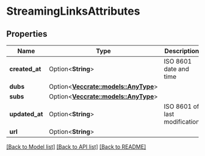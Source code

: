 # StreamingLinksAttributes

## Properties

Name | Type | Description | Notes
------------ | ------------- | ------------- | -------------
**created_at** | Option<**String**> | ISO 8601 date and time | [optional]
**dubs** | Option<[**Vec<crate::models::AnyType>**](AnyType.md)> |  | [optional]
**subs** | Option<[**Vec<crate::models::AnyType>**](AnyType.md)> |  | [optional]
**updated_at** | Option<**String**> | ISO 8601 of last modification | [optional]
**url** | Option<**String**> |  | [optional]

[[Back to Model list]](../README.md#documentation-for-models) [[Back to API list]](../README.md#documentation-for-api-endpoints) [[Back to README]](../README.md)


